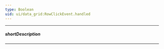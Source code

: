 ```yaml
---
type: Boolean
uid: ui/data_grid:RowClickEvent.handled
---
```

---
##### shortDescription
<!-- Description goes here -->

---
<!-- Description goes here -->